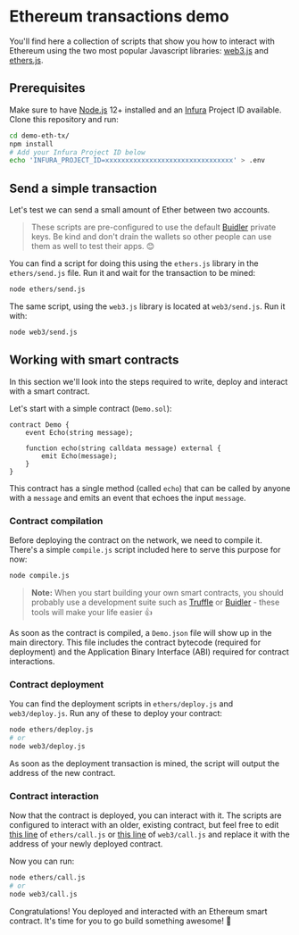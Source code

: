 # Ethereum transactions demo

You'll find here a collection of scripts that show you how to interact with Ethereum using the two most popular Javascript libraries: [web3.js](https://github.com/ethereum/web3.js/) and [ethers.js](https://github.com/ethers-io/ethers.js/).

## Prerequisites

Make sure to have [Node.js](https://nodejs.org/en/) 12+ installed and an [Infura](https://infura.io) Project ID available. Clone this repository and run:

```bash
cd demo-eth-tx/
npm install
# Add your Infura Project ID below
echo 'INFURA_PROJECT_ID=xxxxxxxxxxxxxxxxxxxxxxxxxxxxxxxx' > .env
```

## Send a simple transaction

Let's test we can send a small amount of Ether between two accounts.

> These scripts are pre-configured to use the default [Buidler](https://buidler.dev/) private keys. Be kind and don't drain the wallets so other people can use them as well to test their apps. 😊

You can find a script for doing this using the `ethers.js` library in the `ethers/send.js` file. Run it and wait for the transaction to be mined:

```bash
node ethers/send.js
```

The same script, using the `web3.js` library is located at `web3/send.js`. Run it with:

```bash
node web3/send.js
```

## Working with smart contracts

In this section we'll look into the steps required to write, deploy and interact with a smart contract.

Let's start with a simple contract (`Demo.sol`):

```solidity
contract Demo {
    event Echo(string message);

    function echo(string calldata message) external {
        emit Echo(message);
    }
}
```

This contract has a single method (called `echo`) that can be called by anyone with a `message` and emits an event that echoes the input `message`.

### Contract compilation

Before deploying the contract on the network, we need to compile it. There's a simple `compile.js` script included here to serve this purpose for now:

```bash
node compile.js
```

> **Note:** When you start building your own smart contracts, you should probably use a development suite such as [Truffle](https://github.com/trufflesuite/truffle) or [Buidler](https://github.com/nomiclabs/buidler) - these tools will make your life easier 👍

As soon as the contract is compiled, a `Demo.json` file will show up in the main directory. This file includes the contract bytecode (required for deployment) and the Application Binary Interface (ABI) required for contract interactions.

### Contract deployment

You can find the deployment scripts in `ethers/deploy.js` and `web3/deploy.js`. Run any of these to deploy your contract:

```bash
node ethers/deploy.js
# or
node web3/deploy.js
```

As soon as the deployment transaction is mined, the script will output the address of the new contract.

### Contract interaction

Now that the contract is deployed, you can interact with it. The scripts are configured to interact with an older, existing contract, but feel free to edit [this line](ethers/call.js#L23) of `ethers/call.js` or [this line](web3/call.js#L25) of `web3/call.js` and replace it with the address of your newly deployed contract.

Now you can run:

```bash
node ethers/call.js
# or
node web3/call.js
```

Congratulations! You deployed and interacted with an Ethereum smart contract. It's time for you to go build something awesome! 🚀
